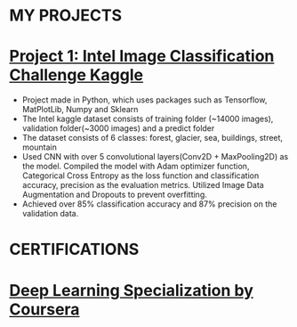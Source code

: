 # MY PROJECTS

# [Project 1: Intel Image Classification Challenge Kaggle](https://github.com/UzumakiBK/Intel-Image-Classification-Kaggle-Challenge)
* Project made in Python, which uses packages such as Tensorflow, MatPlotLib, Numpy and Sklearn
* The Intel kaggle dataset consists of training folder (~14000 images), validation folder(~3000 images) and a predict folder
* The dataset consists of 6 classes: forest, glacier, sea, buildings, street, mountain
* Used CNN with over 5 convolutional layers(Conv2D + MaxPooling2D) as the model. Compiled the model with Adam optimizer function, Categorical Cross Entropy as the loss function and classification accuracy, precision as the evaluation metrics. Utilized Image Data Augmentation and Dropouts to prevent overfitting. 
* Achieved over 85% classification accuracy and 87% precision on the validation data. 


# CERTIFICATIONS 

# [Deep Learning Specialization by Coursera](https://coursera.org/share/510fe10047f611fc9a98edc52473a5db)
